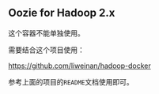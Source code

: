 ## Oozie for Hadoop 2.x

这个容器不能单独使用。

需要结合这个项目使用：

https://github.com/liweinan/hadoop-docker

参考上面的项目的`README`文档使用即可。
